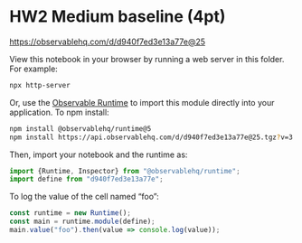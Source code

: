 # HW2 Medium baseline (4pt)

https://observablehq.com/d/d940f7ed3e13a77e@25

View this notebook in your browser by running a web server in this folder. For
example:

~~~sh
npx http-server
~~~

Or, use the [Observable Runtime](https://github.com/observablehq/runtime) to
import this module directly into your application. To npm install:

~~~sh
npm install @observablehq/runtime@5
npm install https://api.observablehq.com/d/d940f7ed3e13a77e@25.tgz?v=3
~~~

Then, import your notebook and the runtime as:

~~~js
import {Runtime, Inspector} from "@observablehq/runtime";
import define from "d940f7ed3e13a77e";
~~~

To log the value of the cell named “foo”:

~~~js
const runtime = new Runtime();
const main = runtime.module(define);
main.value("foo").then(value => console.log(value));
~~~
